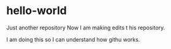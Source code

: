 # hello-world
Just another repository
Now I am making edits t his repository.

I am doing this so I can understand how githu works.
